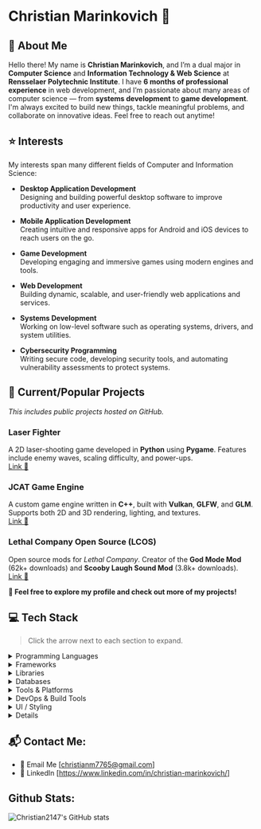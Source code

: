 # Christian Marinkovich 👋

## 🧑 About Me

Hello there! My name is **Christian Marinkovich**, and I’m a dual major in **Computer Science** and **Information Technology & Web Science** at **Rensselaer Polytechnic Institute**. I have **6 months of professional experience** in web development, and I’m passionate about many areas of computer science — from **systems development** to **game development**. I'm always excited to build new things, tackle meaningful problems, and collaborate on innovative ideas. Feel free to reach out anytime!


## ⭐ Interests

My interests span many different fields of Computer and Information Science:

- **Desktop Application Development**  
    Designing and building powerful desktop software to improve productivity and user experience.

- **Mobile Application Development**  
    Creating intuitive and responsive apps for Android and iOS devices to reach users on the go.

- **Game Development**  
    Developing engaging and immersive games using modern engines and tools.

- **Web Development**  
    Building dynamic, scalable, and user-friendly web applications and services.

- **Systems Development**  
    Working on low-level software such as operating systems, drivers, and system utilities.

- **Cybersecurity Programming**  
    Writing secure code, developing security tools, and automating vulnerability assessments to protect systems.


## 🚀 Current/Popular Projects

*This includes public projects hosted on GitHub.*

### Laser Fighter  
A 2D laser-shooting game developed in **Python** using **Pygame**. Features include enemy waves, scaling difficulty, and power-ups.  
[Link 🔗](https://github.com/Christian2147/Laser-Fighter)

### JCAT Game Engine  
A custom game engine written in **C++**, built with **Vulkan**, **GLFW**, and **GLM**. Supports both 2D and 3D rendering, lighting, and textures.  
[Link 🔗](https://github.com/JCAT-Games/JCAT-Game-Engine)

### Lethal Company Open Source (LCOS)  
Open source mods for *Lethal Company*. Creator of the **God Mode Mod** (62k+ downloads) and **Scooby Laugh Sound Mod** (3.8k+ downloads).  
[Link 🔗](https://github.com/LCOS-Lethal-Company-Open-Source)

**🚀 Feel free to explore my profile and check out more of my projects!**

## 💻 Tech Stack

> Click the arrow next to each section to expand.

<details>
<summary>Programming Languages</summary>
<p>
  <img src="https://img.shields.io/badge/python-3670A0?style=for-the-badge&logo=python&logoColor=ffdd54" alt="Python"/>
  <img src="https://img.shields.io/badge/C++-00599C?style=for-the-badge&logo=c%2B%2B&logoColor=white" alt="C++"/>
  <img src="https://img.shields.io/badge/TypeScript-3178C6?style=for-the-badge&logo=typescript&logoColor=white" alt="TypeScript"/>
  <img src="https://img.shields.io/badge/javascript-%23323330.svg?style=for-the-badge&logo=javascript&logoColor=%23F7DF1E" alt="JavaScript"/>
  <img src="https://img.shields.io/badge/C-A8B9CC?style=for-the-badge&logo=c&logoColor=black" alt="C"/>
  <img src="https://img.shields.io/badge/java-%23ED8B00.svg?style=for-the-badge&logo=java&logoColor=white" alt="Java"/>
  <img src="https://img.shields.io/badge/C%23-239120?style=for-the-badge&logo=csharp&logoColor=white" alt="C#"/>
  <img src="https://img.shields.io/badge/Go-00ADD8?style=for-the-badge&logo=go&logoColor=white" alt="Go"/>
  <img src="https://img.shields.io/badge/PHP-777BB4?style=for-the-badge&logo=php&logoColor=white" alt="PHP"/>
  <img src="https://img.shields.io/badge/MIPS%20Assembly-00599C?style=for-the-badge&logo=assemblyscript&logoColor=white" alt="MIPS Assembly"/>
  <img src="https://img.shields.io/badge/Bash-4EAA25?style=for-the-badge&logo=gnubash&logoColor=white" alt="Bash"/>
  <img src="https://img.shields.io/badge/Batch-008000?style=for-the-badge&logo=windows&logoColor=white" alt="Batch"/>
</p>
</details>

<details>
<summary>Frameworks</summary>
<p>
  <img src="https://img.shields.io/badge/react-%2320232a.svg?style=for-the-badge&logo=react&logoColor=%2361DAFB" alt="React"/>
  <img src="https://img.shields.io/badge/Node.js-339933?style=for-the-badge&logo=node.js&logoColor=white" alt="Node.js"/>
  <img src="https://img.shields.io/badge/Next.js-000000?style=for-the-badge&logo=next.js&logoColor=white" alt="Next.js"/>
  <img src="https://img.shields.io/badge/Vite-646CFF?style=for-the-badge&logo=vite&logoColor=white" alt="Vite"/>
  <img src="https://img.shields.io/badge/JavaFX-ED8B00?style=for-the-badge&logo=openjdk&logoColor=white" alt="JavaFX"/>
  <img src="https://img.shields.io/badge/Vulkan-AC162C?style=for-the-badge&logo=vulkan&logoColor=white" alt="Vulkan"/>
  <img src="https://img.shields.io/badge/Express.js-000000?style=for-the-badge&logo=express&logoColor=white" alt="Express.js"/>
</p>
</details>

<details>
<summary>Libraries</summary>
<p>
  <img src="https://img.shields.io/badge/Vercel-000000?style=for-the-badge&logo=vercel&logoColor=white" alt="Vercel"/>
  <img src="https://img.shields.io/badge/OpenGL-5586A4?style=for-the-badge&logo=opengl&logoColor=white" alt="OpenGL"/>
  <img src="https://img.shields.io/badge/GLFW-8AC?style=for-the-badge&logo=opengl&logoColor=white" alt="GLFW"/>
  <img src="https://img.shields.io/badge/GLM-5C2D91?style=for-the-badge&logo=opengl&logoColor=white" alt="GLM"/>
  <img src="https://img.shields.io/badge/Pygame-000000?style=for-the-badge&logo=python&logoColor=white" alt="Pygame"/>
  <img src="https://img.shields.io/badge/Turtle-3776AB?style=for-the-badge&logo=python&logoColor=white" alt="Turtle"/>
  <img src="https://img.shields.io/badge/jQuery-0769AD?style=for-the-badge&logo=jquery&logoColor=white" alt="jQuery"/>
  <img src="https://img.shields.io/badge/React%20Hook%20Form-%23EC5990.svg?style=for-the-badge&logo=reacthookform&logoColor=white" alt="React Hook Form"/>
  <img src="https://img.shields.io/badge/zod-%233068b7.svg?style=for-the-badge&logo=zod&logoColor=white" alt="Zod"/>
</p>
</details>

<details>
<summary>Databases</summary>
<p>
  <img src="https://img.shields.io/badge/PostgreSQL-4169E1?style=for-the-badge&logo=postgresql&logoColor=white" alt="PostgreSQL"/>
  <img src="https://img.shields.io/badge/MySQL-4479A1?style=for-the-badge&logo=mysql&logoColor=white" alt="MySQL"/>
  <img src="https://img.shields.io/badge/MongoDB-47A248?style=for-the-badge&logo=mongodb&logoColor=white" alt="MongoDB"/>
</p>
</details>

<details>
<summary>Tools & Platforms</summary>
<p>
  <img src="https://img.shields.io/badge/GitHub-181717?style=for-the-badge&logo=github&logoColor=white" alt="GitHub"/>
  <img src="https://img.shields.io/badge/Git-F05032?style=for-the-badge&logo=git&logoColor=white" alt="Git"/>
  <img src="https://img.shields.io/badge/Linux-000000?style=for-the-badge&logo=linux&logoColor=white" alt="Linux"/>
  <img src="https://img.shields.io/badge/AWS-232F3E?style=for-the-badge&logo=amazon-aws&logoColor=white" alt="AWS"/>
  <img src="https://img.shields.io/badge/Azure-0078D4?style=for-the-badge&logo=microsoftazure&logoColor=white" alt="Azure"/>
  <img src="https://img.shields.io/badge/VirtualBox-183A61?style=for-the-badge&logo=virtualbox&logoColor=white" alt="VirtualBox"/>
</p>
</details>

<details>
<summary>DevOps & Build Tools</summary>
<p>
  <img src="https://img.shields.io/badge/CMake-064F8C?style=for-the-badge&logo=cmake&logoColor=white" alt="CMake"/>
  <img src="https://img.shields.io/badge/Makefile-000000?style=for-the-badge&logo=gnu&logoColor=white" alt="Makefile"/>
  <img src="https://img.shields.io/badge/NPM-CB3837?style=for-the-badge&logo=npm&logoColor=white" alt="NPM"/>
  <img src="https://img.shields.io/badge/PNPM-F69220?style=for-the-badge&logo=pnpm&logoColor=black" alt="PNPM"/>
</p>
</details>

<details>
<summary>UI / Styling</summary>
<p>
  <img src="https://img.shields.io/badge/TailwindCSS-06B6D4?style=for-the-badge&logo=tailwindcss&logoColor=white" alt="TailwindCSS"/>
  <img src="https://img.shields.io/badge/CSS3-1572B6?style=for-the-badge&logo=css3&logoColor=white" alt="CSS3"/>
  <img src="https://img.shields.io/badge/HTML5-E34F26?style=for-the-badge&logo=html5&logoColor=white" alt="HTML5"/>
  <img src="https://img.shields.io/badge/radix%20ui-161618.svg?style=for-the-badge&logo=radix-ui&logoColor=white" alt="Radix UI"/>
</p>
</details>

<details>
<summaryFormats & Technologies</summary>
<p>
  <img src="https://img.shields.io/badge/JSON-000000?style=for-the-badge&logo=json&logoColor=white" alt="JSON"/>
  <img src="https://img.shields.io/badge/AJAX-000000?style=for-the-badge&logo=ajax&logoColor=white" alt="AJAX"/>
  <img src="https://img.shields.io/badge/Markdown-000000?style=for-the-badge&logo=markdown&logoColor=white" alt="Markdown"/>
</p>
</details>


## 📬 Contact Me:

- 📧 Email Me [[christianm7765@gmail.com](mailto:christianm7765@gmail.com)]
- 💼 LinkedIn [https://www.linkedin.com/in/christian-marinkovich/]

## Github Stats:

![Christian2147's GitHub stats](https://github-readme-stats.vercel.app/api?username=Christian2147&theme=dark)

<!--
**Christian2147/Christian2147** is a ✨ _special_ ✨ repository because its `README.md` (this file) appears on your GitHub profile.

Here are some ideas to get you started:

- 🔭 I’m currently working on ...
- 🌱 I’m currently learning ...
- 👯 I’m looking to collaborate on ...
- 🤔 I’m looking for help with ...
- 💬 Ask me about ...
- 📫 How to reach me: ...
- 😄 Pronouns: ...
- ⚡ Fun fact: ...
-->
